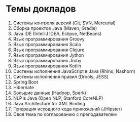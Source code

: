# Темы докладов

1.  Системы контроля версий (Git, SVN, Mercurial)
2.  Сборка проектов Java (Maven, Gradle)
3.  Java IDE (IntelliJ IDEA, Eclipse, NetBeans)
4.  Язык программирования Groovy
5.  Язык программирования Scala
6.  Язык программирования Clojure
7.  Язык программирования Jython
8.  Язык программирования Jruby
9.  Язык программирования Kotlin
10. Системы исполнения JavaScript в Java (Rhino, Nashorn)
11. Системы исполнения правил (Drools, JESS)
12. Spring Boot
13. Hibernate
14. Большие данные (Hadoop, Spark)
15. NLP в Java (Open NLP, Stanford CoreNLP)
16. Java Architecture for XML Binding
17. Генерация исходного кода приложений (JHipster)
18. Своя тема по согласованию с преподавателем